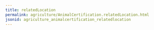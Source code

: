 ```yaml
---
title: relatedLocation
permalink: agriculture/AnimalCertification.relatedLocation.html
jsonid: agriculture_animalcertification_relatedlocation
---
```

